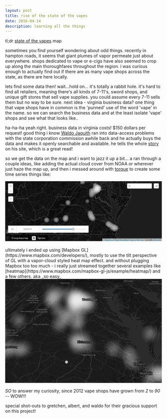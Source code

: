 ```yaml
---
layout: post
title: rise of the state of the vapes
date: 2016-04-14
description: learning all the things
---
```


tl;dr [state of the vapes](http://jonahadkins.github.io/vapes.html) map

sometimes you find yourself wondering about odd things. recently in hampton roads, it seems that giant plumes of vapor
permeate just about everywhere. shops dedicated to vape or e-cigs have also seemed to crop up along the main thoroughfares throughout the region. i was curious enough to actually find out if there are as many vape shops across the state, as there are here locally.

lets find some data then! wait...hold on... it's totally a rabbit hole. it's hard to find all retailers, meaning there's all kinds of 7-11's, sword shops, and unique gift stores that sell vape supplies. you could assume every 7-11 sells them but no way to be sure. next idea - virginia business data? one thing that vape shops have in common is the 'punned' use of the word 'vape' in the name. so we can search the business data and at the least isolate 'vape' shops and see what that looks like..

ha-ha-ha yeah right. business data in virginia costs! $150 dollars per request! good thing i know [Waldo Jaquith](https://twitter.com/waldojaquith) ran into data-access problems with the state corporation commission awhile back and he actually buys the data and makes it openly searchable and available. he tells the whole [story](https://waldo.jaquith.org/blog/2014/06/virginia-corporate-data/) on his site, which is a great read!

so we get the data on the map and i want to jazz it up a bit... a ran through a couple ideas, like adding the actual
cloud cover from NOAA or wherever just haze the map up, and then i messed around with [torque](https://cartodb.com/torque/) to create some time series things like:

<div class="img_row">
    <img class="col three" src="/img/posts/vape.gif">
</div>

<br>
ultimately i ended up using [Mapbox GL](https://www.mapbox.com/developers/), mostly to use the tilt perspective of GL with a vapor-cloud styled heat map effect. and without plugging Mapbox too too much - i really just streamed together several examples like [heatmap](https://www.mapbox.com/mapbox-gl-js/example/heatmap/) and a few others. aka _so easy_

<div class="img_row">
    <img class="col three" src="/img/posts/vape2.gif">
</div>

*SO* to answer my curiosity, since 2012 vape shops have grown from *2* to *90* -- WOW!!!

<P>special shot-outs to gretchen, albert, and waldo for their gracious support on this project!
